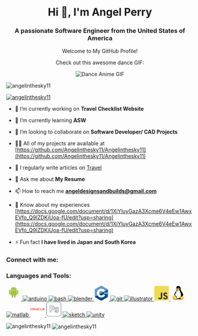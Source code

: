 <h1 align="center">Hi 👋, I'm Angel Perry</h1>
<h3 align="center">A passionate Software Engineer from the United States of America</h3>

<p align="center">  Welcome to My GitHub Profile!

<p align="center"> Check out this awesome dance GIF:

<p align="center">
  <img src="https://media1.tenor.com/m/xVgG9lsCy90AAAAd/dance-anime.gif" alt="Dance Anime GIF" />
</p>


<p align="left"> <img src="https://komarev.com/ghpvc/?username=angelinthesky11&label=Profile%20views&color=0e75b6&style=flat" alt="angelinthesky11" /> </p>

<p align="left"> <a href="https://github.com/ryo-ma/github-profile-trophy"><img src="https://github-profile-trophy.vercel.app/?username=angelinthesky11" alt="angelinthesky11" /></a> </p>

- 🔭 I’m currently working on **Travel Checklist Website**

- 🌱 I’m currently learning **ASW**

- 👯 I’m looking to collaborate on **Software Developer/ CAD Projects**

- 👨‍💻 All of my projects are available at [https://github.com/Angelinthesky11/Angelinthesky11](https://github.com/Angelinthesky11/Angelinthesky11)

- 📝 I regularly write articles on [Travel](Travel)

- 💬 Ask me about **My Resume**

- 📫 How to reach me **angeldesignsandbuilds@gmail.com**

- 📄 Know about my experiences [https://docs.google.com/document/d/1XiYluyGazA3Xcme6V4eEw1AwxEVfo_Q9lZDKiUoa-fU/edit?usp=sharing](https://docs.google.com/document/d/1XiYluyGazA3Xcme6V4eEw1AwxEVfo_Q9lZDKiUoa-fU/edit?usp=sharing)

- ⚡ Fun fact **I have lived in Japan and South Korea**

<h3 align="left">Connect with me:</h3>
<p align="left">
</p>

<h3 align="left">Languages and Tools:</h3>
<p align="left"> <a href="https://developer.android.com" target="_blank" rel="noreferrer"> <img src="https://raw.githubusercontent.com/devicons/devicon/master/icons/android/android-original-wordmark.svg" alt="android" width="40" height="40"/> </a> <a href="https://www.arduino.cc/" target="_blank" rel="noreferrer"> <img src="https://cdn.worldvectorlogo.com/logos/arduino-1.svg" alt="arduino" width="40" height="40"/> </a> <a href="https://www.gnu.org/software/bash/" target="_blank" rel="noreferrer"> <img src="https://www.vectorlogo.zone/logos/gnu_bash/gnu_bash-icon.svg" alt="bash" width="40" height="40"/> </a> <a href="https://www.blender.org/" target="_blank" rel="noreferrer"> <img src="https://download.blender.org/branding/community/blender_community_badge_white.svg" alt="blender" width="40" height="40"/> </a> <a href="https://www.w3schools.com/cpp/" target="_blank" rel="noreferrer"> <img src="https://raw.githubusercontent.com/devicons/devicon/master/icons/cplusplus/cplusplus-original.svg" alt="cplusplus" width="40" height="40"/> </a> <a href="https://git-scm.com/" target="_blank" rel="noreferrer"> <img src="https://www.vectorlogo.zone/logos/git-scm/git-scm-icon.svg" alt="git" width="40" height="40"/> </a> <a href="https://www.adobe.com/in/products/illustrator.html" target="_blank" rel="noreferrer"> <img src="https://www.vectorlogo.zone/logos/adobe_illustrator/adobe_illustrator-icon.svg" alt="illustrator" width="40" height="40"/> </a> <a href="https://developer.mozilla.org/en-US/docs/Web/JavaScript" target="_blank" rel="noreferrer"> <img src="https://raw.githubusercontent.com/devicons/devicon/master/icons/javascript/javascript-original.svg" alt="javascript" width="40" height="40"/> </a> <a href="https://www.linux.org/" target="_blank" rel="noreferrer"> <img src="https://raw.githubusercontent.com/devicons/devicon/master/icons/linux/linux-original.svg" alt="linux" width="40" height="40"/> </a> <a href="https://www.mathworks.com/" target="_blank" rel="noreferrer"> <img src="https://upload.wikimedia.org/wikipedia/commons/2/21/Matlab_Logo.png" alt="matlab" width="40" height="40"/> </a> <a href="https://www.oracle.com/" target="_blank" rel="noreferrer"> <img src="https://raw.githubusercontent.com/devicons/devicon/master/icons/oracle/oracle-original.svg" alt="oracle" width="40" height="40"/> </a> <a href="https://www.photoshop.com/en" target="_blank" rel="noreferrer"> <img src="https://raw.githubusercontent.com/devicons/devicon/master/icons/photoshop/photoshop-line.svg" alt="photoshop" width="40" height="40"/> </a> <a href="https://www.sketch.com/" target="_blank" rel="noreferrer"> <img src="https://www.vectorlogo.zone/logos/sketchapp/sketchapp-icon.svg" alt="sketch" width="40" height="40"/> </a> <a href="https://unity.com/" target="_blank" rel="noreferrer"> <img src="https://www.vectorlogo.zone/logos/unity3d/unity3d-icon.svg" alt="unity" width="40" height="40"/> </a> </p>

<p><img align="left" src="https://github-readme-stats.vercel.app/api/top-langs?username=angelinthesky11&show_icons=true&locale=en&layout=compact" alt="angelinthesky11" /></p>

<p>&nbsp;<img align="center" src="https://github-readme-stats.vercel.app/api?username=angelinthesky11&show_icons=true&locale=en" alt="angelinthesky11" /></p>

